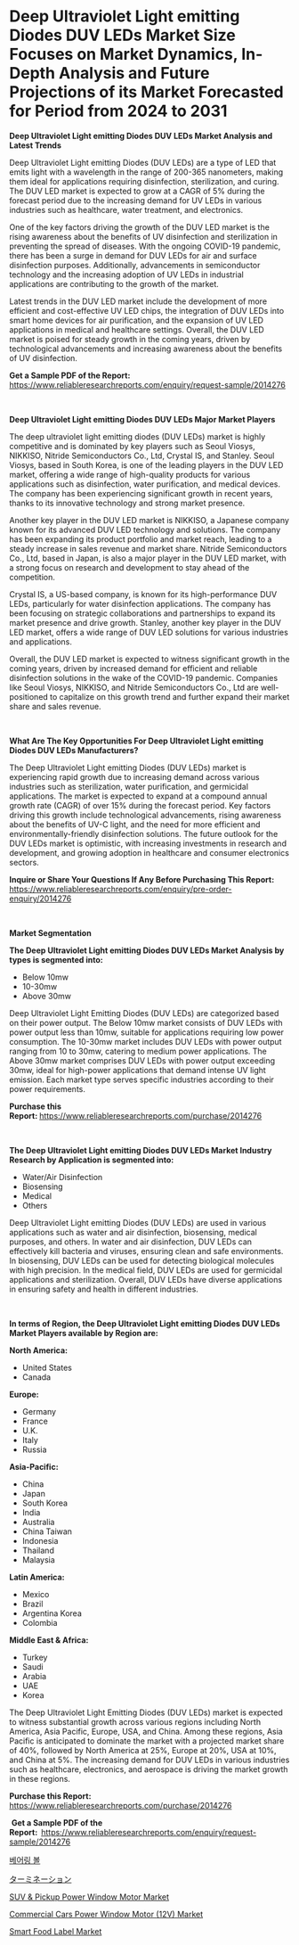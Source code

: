 <p><h1>Deep Ultraviolet Light emitting Diodes DUV LEDs Market Size Focuses on Market Dynamics, In-Depth Analysis and Future Projections of its Market Forecasted for Period from 2024 to 2031</h1></p><p><strong>Deep Ultraviolet Light emitting Diodes DUV LEDs Market Analysis and Latest Trends</strong></p>
<p><p>Deep Ultraviolet Light emitting Diodes (DUV LEDs) are a type of LED that emits light with a wavelength in the range of 200-365 nanometers, making them ideal for applications requiring disinfection, sterilization, and curing. The DUV LED market is expected to grow at a CAGR of 5% during the forecast period due to the increasing demand for UV LEDs in various industries such as healthcare, water treatment, and electronics.</p><p>One of the key factors driving the growth of the DUV LED market is the rising awareness about the benefits of UV disinfection and sterilization in preventing the spread of diseases. With the ongoing COVID-19 pandemic, there has been a surge in demand for DUV LEDs for air and surface disinfection purposes. Additionally, advancements in semiconductor technology and the increasing adoption of UV LEDs in industrial applications are contributing to the growth of the market.</p><p>Latest trends in the DUV LED market include the development of more efficient and cost-effective UV LED chips, the integration of DUV LEDs into smart home devices for air purification, and the expansion of UV LED applications in medical and healthcare settings. Overall, the DUV LED market is poised for steady growth in the coming years, driven by technological advancements and increasing awareness about the benefits of UV disinfection.</p></p>
<p><strong>Get a Sample PDF of the Report:&nbsp;</strong> <a href="https://www.reliableresearchreports.com/enquiry/request-sample/2014276">https://www.reliableresearchreports.com/enquiry/request-sample/2014276</a></p>
<p>&nbsp;</p>
<p><strong>Deep Ultraviolet Light emitting Diodes DUV LEDs Major Market Players</strong></p>
<p><p>The deep ultraviolet light emitting diodes (DUV LEDs) market is highly competitive and is dominated by key players such as Seoul Viosys, NIKKISO, Nitride Semiconductors Co., Ltd, Crystal IS, and Stanley. Seoul Viosys, based in South Korea, is one of the leading players in the DUV LED market, offering a wide range of high-quality products for various applications such as disinfection, water purification, and medical devices. The company has been experiencing significant growth in recent years, thanks to its innovative technology and strong market presence.</p><p>Another key player in the DUV LED market is NIKKISO, a Japanese company known for its advanced DUV LED technology and solutions. The company has been expanding its product portfolio and market reach, leading to a steady increase in sales revenue and market share. Nitride Semiconductors Co., Ltd, based in Japan, is also a major player in the DUV LED market, with a strong focus on research and development to stay ahead of the competition.</p><p>Crystal IS, a US-based company, is known for its high-performance DUV LEDs, particularly for water disinfection applications. The company has been focusing on strategic collaborations and partnerships to expand its market presence and drive growth. Stanley, another key player in the DUV LED market, offers a wide range of DUV LED solutions for various industries and applications.</p><p>Overall, the DUV LED market is expected to witness significant growth in the coming years, driven by increased demand for efficient and reliable disinfection solutions in the wake of the COVID-19 pandemic. Companies like Seoul Viosys, NIKKISO, and Nitride Semiconductors Co., Ltd are well-positioned to capitalize on this growth trend and further expand their market share and sales revenue.</p></p>
<p>&nbsp;</p>
<p><strong>What Are The Key Opportunities For Deep Ultraviolet Light emitting Diodes DUV LEDs Manufacturers?</strong></p>
<p><p>The Deep Ultraviolet Light emitting Diodes (DUV LEDs) market is experiencing rapid growth due to increasing demand across various industries such as sterilization, water purification, and germicidal applications. The market is expected to expand at a compound annual growth rate (CAGR) of over 15% during the forecast period. Key factors driving this growth include technological advancements, rising awareness about the benefits of UV-C light, and the need for more efficient and environmentally-friendly disinfection solutions. The future outlook for the DUV LEDs market is optimistic, with increasing investments in research and development, and growing adoption in healthcare and consumer electronics sectors.</p></p>
<p><strong>Inquire or Share Your Questions If Any Before Purchasing This Report:</strong> <a href="https://www.reliableresearchreports.com/enquiry/pre-order-enquiry/2014276">https://www.reliableresearchreports.com/enquiry/pre-order-enquiry/2014276</a></p>
<p>&nbsp;</p>
<p><strong>Market Segmentation</strong></p>
<p><strong>The Deep Ultraviolet Light emitting Diodes DUV LEDs Market Analysis by types is segmented into:</strong></p>
<p><ul><li>Below 10mw</li><li>10-30mw</li><li>Above 30mw</li></ul></p>
<p><p>Deep Ultraviolet Light Emitting Diodes (DUV LEDs) are categorized based on their power output. The Below 10mw market consists of DUV LEDs with power output less than 10mw, suitable for applications requiring low power consumption. The 10-30mw market includes DUV LEDs with power output ranging from 10 to 30mw, catering to medium power applications. The Above 30mw market comprises DUV LEDs with power output exceeding 30mw, ideal for high-power applications that demand intense UV light emission. Each market type serves specific industries according to their power requirements.</p></p>
<p><strong>Purchase this Report:&nbsp;</strong><a href="https://www.reliableresearchreports.com/purchase/2014276">https://www.reliableresearchreports.com/purchase/2014276</a></p>
<p>&nbsp;</p>
<p><strong>The Deep Ultraviolet Light emitting Diodes DUV LEDs Market Industry Research by Application is segmented into:</strong></p>
<p><ul><li>Water/Air Disinfection</li><li>Biosensing</li><li>Medical</li><li>Others</li></ul></p>
<p><p>Deep Ultraviolet Light emitting Diodes (DUV LEDs) are used in various applications such as water and air disinfection, biosensing, medical purposes, and others. In water and air disinfection, DUV LEDs can effectively kill bacteria and viruses, ensuring clean and safe environments. In biosensing, DUV LEDs can be used for detecting biological molecules with high precision. In the medical field, DUV LEDs are used for germicidal applications and sterilization. Overall, DUV LEDs have diverse applications in ensuring safety and health in different industries.</p></p>
<p>&nbsp;</p>
<p><strong>In terms of Region, the Deep Ultraviolet Light emitting Diodes DUV LEDs Market Players available by Region are:</strong></p>
<p>
    <p> <strong> North America: </strong>
        <ul>
            <li>United States</li>
            <li>Canada</li>
        </ul>
        </p> 
    <p> <strong> Europe: </strong>
        <ul>
            <li>Germany</li>
            <li>France</li>
            <li>U.K.</li>
            <li>Italy</li>
            <li>Russia</li>
        </ul>
        </p> 
    <p> <strong> Asia-Pacific: </strong>
        <ul>
            <li>China</li>
            <li>Japan</li>
            <li>South Korea</li>
            <li>India</li>
            <li>Australia</li>
            <li>China Taiwan</li>
            <li>Indonesia</li>
            <li>Thailand</li>
            <li>Malaysia</li>
        </ul>
        </p> 
    <p> <strong> Latin America: </strong>
        <ul>
            <li>Mexico</li>
            <li>Brazil</li>
            <li>Argentina Korea</li>
            <li>Colombia</li>
        </ul>
        </p> 
    <p> <strong> Middle East & Africa: </strong>
        <ul>
            <li>Turkey</li>
            <li>Saudi</li>
            <li>Arabia</li>
            <li>UAE</li>
            <li>Korea</li>
        </ul>
    </p>
    </p>
<p><p>The Deep Ultraviolet Light Emitting Diodes (DUV LEDs) market is expected to witness substantial growth across various regions including North America, Asia Pacific, Europe, USA, and China. Among these regions, Asia Pacific is anticipated to dominate the market with a projected market share of 40%, followed by North America at 25%, Europe at 20%, USA at 10%, and China at 5%. The increasing demand for DUV LEDs in various industries such as healthcare, electronics, and aerospace is driving the market growth in these regions.</p></p>
<p><strong>Purchase this Report: </strong><a href="https://www.reliableresearchreports.com/purchase/2014276">https://www.reliableresearchreports.com/purchase/2014276</a></p>
<p>&nbsp;<strong>Get a Sample PDF of the Report:&nbsp;&nbsp;</strong><a href="https://www.reliableresearchreports.com/enquiry/request-sample/2014276">https://www.reliableresearchreports.com/enquiry/request-sample/2014276</a></p>
<p><strong></strong></p>
<p><p><a href="https://medium.com/@marcolarbadie98078y/%EB%B2%A0%EC%96%B4%EB%A7%81-%EB%B3%BC-%EC%8B%9C%EC%9E%A5-%EC%8B%9C%EC%9E%A5-cagr-%EC%8B%9C%EC%9E%A5-%EB%8F%99%ED%96%A5-%EB%B0%8F-%EC%84%B1%EC%9E%A5-%EC%A0%84%EB%9E%B5%EC%97%90-%EB%8C%80%ED%95%9C-%ED%86%B5%EC%B0%B0%EB%A0%A5-37fb78e3b59a">베어링 볼</a></p><p><a href="https://medium.com/@andmartmello/%E7%B5%82%E4%BA%86%E5%B8%82%E5%A0%B4%E3%81%AE%E8%A6%8F%E6%A8%A1%E3%81%A8%E5%B8%82%E5%A0%B4%E5%8B%95%E5%90%91-%E5%AE%8C%E5%85%A8%E3%81%AA%E6%A5%AD%E7%95%8C%E6%A6%82%E8%A6%81-2024%E5%B9%B4%E3%81%8B%E3%82%892031%E5%B9%B4-fb238d1a7296">ターミネーション</a></p><p><a href="https://artistic-helicopter-ca9.notion.site/SUV-Pickup-Power-Window-Motor-Market-Analysis-and-Market-Size-Global-Industry-Overview-Market-Se-9d48e53670604d17adbbd8748eeded49">SUV & Pickup Power Window Motor Market</a></p><p><a href="https://picayune-night-cbd.notion.site/Commercial-Cars-Power-Window-Motor-12V-Market-Research-Report-Provides-thorough-Industry-Overview--644492604b68452486533e6b82dd7f00">Commercial Cars Power Window Motor (12V) Market</a></p><p><a href="https://view.publitas.com/reportprime-1/smart-food-label-market-offer-valuable-insights-into-market-size-market-share-market-trends-and-projections-spanning-from-2024-to-2031/">Smart Food Label Market</a></p></p>